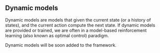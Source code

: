 ## Dynamic models

Dynamic models are models that given the current state (or a history of states), and the current action compute the next state. If dynamic models are provided or trained, we are often in a model-based reinforcement learning (also known as optimal control) paradigm.

Dynamic models will be soon added to the framework.
